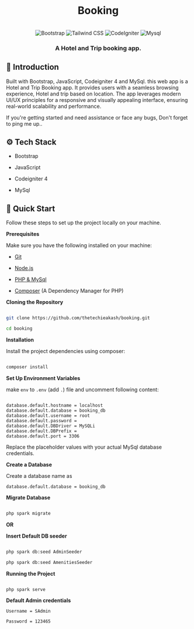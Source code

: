 <div align="center">
  <br />
      <!-- <img src=""> -->
      <h1>Booking</h1>
  <br />

  <div>
    <img src="https://img.shields.io/badge/-Bootstrap-black?style=for-the-badge&logoColor=white&logo=bootstrap&color=9561fb" alt="Bootstrap" />
    <img src="https://img.shields.io/badge/-Javascript-black?style=for-the-badge&logoColor=white&logo=Javascript&color=06B6D4" alt="Tailwind CSS" />
    <img src="https://img.shields.io/badge/-CodeIgniter_4-black?style=for-the-badge&logoColor=white&logo=CodeIgniter&color=cb4516" alt="CodeIgniter" />
    <img src="https://img.shields.io/badge/-Mysql-black?style=for-the-badge&logoColor=white&logo=Mysql&color=3e6e93" alt="Mysql" />
  </div>

  <h3 align="center">A Hotel and Trip booking app.</h3>
</div>


## <a name="introduction">🤖 Introduction</a>

Built with Bootstrap, JavaScript, Codeigniter 4 and MySql. this web app is a Hotel and Trip Booking app. It provides users with a seamless browsing experience, Hotel and trip based on location. The app leverages modern UI/UX principles for a responsive and visually appealing interface, ensuring real-world scalability and performance.

If you're getting started and need assistance or face any bugs, Don't forget to ping me up..



## <a name="tech-stack">⚙️ Tech Stack</a>

- Bootstrap

- JavaScript

- Codeigniter 4 

- MySql


## <a name="quick-start">🤸 Quick Start</a>

Follow these steps to set up the project locally on your machine.

**Prerequisites**

Make sure you have the following installed on your machine:

- [Git](https://git-scm.com/)

- [Node.js](https://nodejs.org/en)

- [PHP & MySql](https://www.wampserver.com/en/)

- [Composer](https://getcomposer.org/) (A Dependency Manager for PHP)

**Cloning the Repository**

```bash

git clone https://github.com/thetechieakash/booking.git

cd booking

```

**Installation**

Install the project dependencies using composer:

```bash

composer install

```

**Set Up Environment Variables**

make `env` to `.env` (add `.`) file and uncomment following content:

```env

database.default.hostname = localhost
database.default.database = booking_db
database.default.username = root
database.default.password = 
database.default.DBDriver = MySQLi
database.default.DBPrefix =
database.default.port = 3306

```

Replace the placeholder values with your actual MySql database credentials.

**Create a Database**

Create a database name as 

`database.default.database = booking_db ` 

**Migrate Database**

```bash

php spark migrate

```

**OR**



**Insert Default DB seeder**

```bash

php spark db:seed AdminSeeder

php spark db:seed AmenitiesSeeder

```
**Running the Project**

```bash

php spark serve

```

**Default Admin credentials**

`Username = SAdmin`

`Password = 123465`